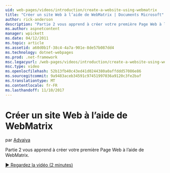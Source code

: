 ```yaml
---
uid: web-pages/videos/introduction/create-a-website-using-webmatrix
title: "Créer un site Web à l’aide de WebMatrix | Documents Microsoft"
author: rick-anderson
description: "Partie 2 vous apprend à créer votre première Page Web à l’aide de WebMatrix."
ms.author: aspnetcontent
manager: wpickett
ms.date: 04/12/2011
ms.topic: article
ms.assetid: a60d0b1f-38c4-4a7a-901e-8de57b087dd4
ms.technology: dotnet-webpages
ms.prod: .net-framework
msc.legacyurl: /web-pages/videos/introduction/create-a-website-using-webmatrix
msc.type: video
ms.openlocfilehash: 52b13fb40c43ed41d0244380a0affddd57086e86
ms.sourcegitcommit: 9a9483aceb34591c97451997036a9120c3fe2baf
ms.translationtype: MT
ms.contentlocale: fr-FR
ms.lasthandoff: 11/10/2017
---
```

<a name="create-a-website-using-webmatrix"></a>Créer un site Web à l’aide de WebMatrix
====================
par [Advaiya](https://twitter.com/Advaiyasolns)

Partie 2 vous apprend à créer votre première Page Web à l’aide de WebMatrix.

[&#9654; Regardez la vidéo (2 minutes)](https://channel9.msdn.com/Blogs/ASP-NET-Site-Videos/create-a-website-using-webmatrix)
